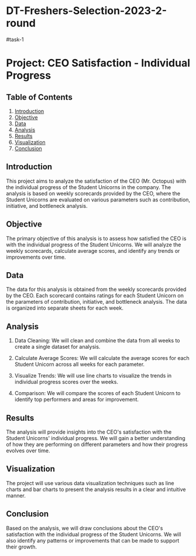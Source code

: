 # DT-Freshers-Selection-2023-2-round
#task-1 
# Project: CEO Satisfaction - Individual Progress
## Table of Contents
1. [Introduction](#introduction)
2. [Objective](#objective)
3. [Data](#data)
4. [Analysis](#analysis)
5. [Results](#results)
6. [Visualization](#visualization)
7. [Conclusion](#conclusion)
## Introduction

This project aims to analyze the satisfaction of the CEO (Mr. Octopus) with the individual progress of the Student Unicorns in the company. The analysis is based on weekly scorecards provided by the CEO, where the Student Unicorns are evaluated on various parameters such as contribution, initiative, and bottleneck analysis.

## Objective

The primary objective of this analysis is to assess how satisfied the CEO is with the individual progress of the Student Unicorns. We will analyze the weekly scorecards, calculate average scores, and identify any trends or improvements over time.

## Data

The data for this analysis is obtained from the weekly scorecards provided by the CEO. Each scorecard contains ratings for each Student Unicorn on the parameters of contribution, initiative, and bottleneck analysis. The data is organized into separate sheets for each week.

## Analysis

1. Data Cleaning: We will clean and combine the data from all weeks to create a single dataset for analysis.

2. Calculate Average Scores: We will calculate the average scores for each Student Unicorn across all weeks for each parameter.

3. Visualize Trends: We will use line charts to visualize the trends in individual progress scores over the weeks.

4. Comparison: We will compare the scores of each Student Unicorn to identify top performers and areas for improvement.

## Results

The analysis will provide insights into the CEO's satisfaction with the Student Unicorns' individual progress. We will gain a better understanding of how they are performing on different parameters and how their progress evolves over time.

## Visualization

The project will use various data visualization techniques such as line charts and bar charts to present the analysis results in a clear and intuitive manner.

## Conclusion

Based on the analysis, we will draw conclusions about the CEO's satisfaction with the individual progress of the Student Unicorns. We will also identify any patterns or improvements that can be made to support their growth.

